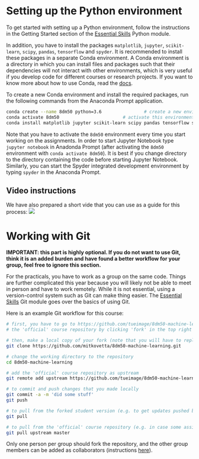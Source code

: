 # Setting up the Python environment

To get started with setting up a Python environment, follow the instructions in the Getting Started section of the [Essential Skills](https://github.com/tueimage/essential-skills/blob/master/python-essentials.md) Python module.

In addition, you have to install the packages `matplotlib`, `jupyter`, `scikit-learn`, `scipy`, `pandas`, `tensorflow` and `spyder`. It is recommended to install these packages in a separate Conda environment. A Conda environment is a directory in which you can install files and packages such that their dependencies will not interact with other environments, which is very useful if you develop code for different courses or research projects. If you want to know more about how to use Conda, read the [docs](https://docs.conda.io/projects/conda/en/latest/user-guide/getting-started.html).

To create a new Conda environment and install the required packages, run the following commands from the Anaconda Prompt application.

````bash
conda create --name 8dm50 python=3.6				# create a new environment called `myenv`
conda activate 8dm50						# activate this environment
conda install matplotlib jupyter scikit-learn scipy pandas tensorflow spyder # install the required packages
````
Note that you have to activate the `8dm50` environment every time you start working on the assignments. In order to start Jupyter Notebook type `jupyter notebook` in Anadonda Prompt (after activating the `8dm50` environment with `conda activate 8dm50`). It is best if you change directory to the directory containing the code before starting Jupyter Notebook. Similarly, you can start the Spyder integrated development environment by typing `spyder` in the Anaconda Prompt.

## Video instructions
We have also prepared a short vide that you can use as a guide for this process:
[![](http://img.youtube.com/vi/AxSwTvnwCUU/0.jpg)](http://www.youtube.com/watch?v=AxSwTvnwCUU "")


# Working with Git

**IMPORTANT: this part is highly optional. If you do not want to use Git, think it is an added burden and have found a better workflow for your group, feel free to ignore this section.**

For the practicals, you have to work as a group on the same code. Things are further complicated this year because you will likely not be able to meet in person and have to work remotely. While it is not essential, using a version-control system such as Git can make thing easier. The [Essential Skills](https://github.com/tueimage/essential-skills/blob/master/version-control-with-git.md) Git module goes over the basics of using Git.

Here is an example Git workflow for this course:

````bash
# first, you have to go to https://github.com/tueimage/8dm50-machine-learning and fork
# the 'official' course repository by clicking 'fork' in the top right corner of the page

# then, make a local copy of your fork (note that you will have to replace the username mitkovetta with your own)
git clone https://github.com/mitkovetta/8dm50-machine-learning.git

# change the working directory to the repository
cd 8dm50-machine-learning

# add the 'official' course repository as upstream
git remote add upstream https://github.com/tueimage/8dm50-machine-learning.git

# to commit and push changes that you made locally
git commit -a -m 'did some stuff'
git push

# to pull from the forked student version (e.g. to get updates pushed by other group members)
git pull

# to pull from the 'official' course repository (e.g. in case some assignments have been updated)
git pull upstream master
````

Only one person per group should fork the repository, and the other group members can be added as collaborators (instructions [here](https://docs.github.com/en/github/setting-up-and-managing-your-github-user-account/inviting-collaborators-to-a-personal-repository)).
